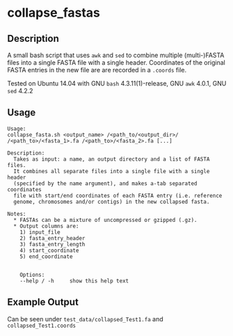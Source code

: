 # collapse_fastas

## Description
A small bash script that uses `awk` and `sed` to combine multiple (multi-)FASTA files into a single FASTA file with a single header. 
Coordinates of the original FASTA entries in the new file are are recorded in a `.coords` file.

Tested on Ubuntu 14.04 with GNU `bash` 4.3.11(1)-release, GNU `awk` 4.0.1, GNU `sed` 4.2.2

## Usage
```
Usage: 
collapse_fasta.sh <output_name> /<path_to/<output_dir>/ /<path_to>/<fasta_1>.fa /<path_to>/<fasta_2>.fa [...]

Description:
  Takes as input: a name, an output directory and a list of FASTA files. 
  It combines all separate files into a single file with a single header 
  (specified by the name argument), and makes a-tab separated coordinates 
  file with start/end coordinates of each FASTA entry (i.e. reference 
  genome, chromosomes and/or contigs) in the new collapsed fasta.

Notes: 
  * FASTAs can be a mixture of uncompressed or gzipped (.gz).
  * Output columns are: 
    1) input_file 
    2) fasta_entry_header 
    3) fasta_entry_length 
    4) start_coordinate 
    5) end_coordinate


    Options:
    --help / -h     show this help text

```

## Example Output 
Can be seen under `test_data/collapsed_Test1.fa` and `collapsed_Test1.coords`
